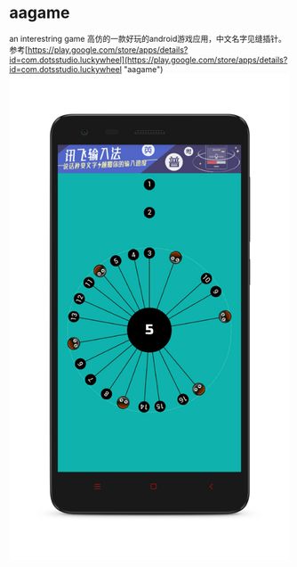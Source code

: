 # aagame
an interestring game 
高仿的一款好玩的android游戏应用，中文名字见缝插针。
参考[https://play.google.com/store/apps/details?id=com.dotsstudio.luckywheel](https://play.google.com/store/apps/details?id=com.dotsstudio.luckywheel "aagame")
![](app/aagame.png)
